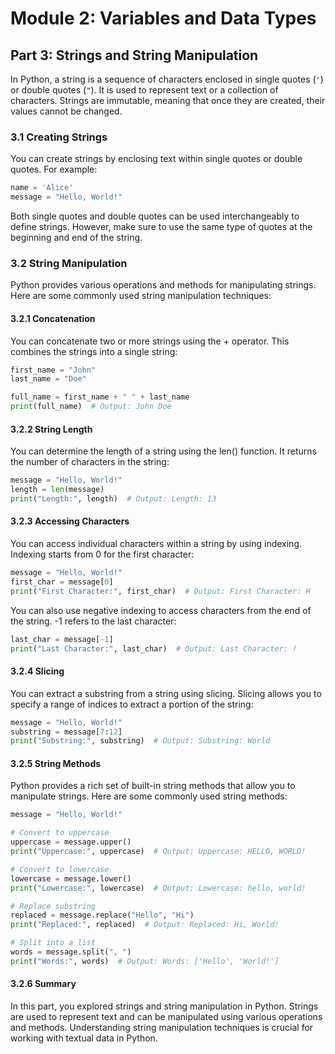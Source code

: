 # Module 2: Variables and Data Types

## Part 3: Strings and String Manipulation

In Python, a string is a sequence of characters enclosed in single quotes (`'`) or double quotes (`"`). It is used to represent text or a collection of characters. Strings are immutable, meaning that once they are created, their values cannot be changed.

### 3.1 Creating Strings

You can create strings by enclosing text within single quotes or double quotes. For example:

```python
name = 'Alice'
message = "Hello, World!"
```

Both single quotes and double quotes can be used interchangeably to define strings. However, make sure to use the same type of quotes at the beginning and end of the string.

### 3.2 String Manipulation

Python provides various operations and methods for manipulating strings. Here are some commonly used string manipulation techniques:

#### 3.2.1 Concatenation
You can concatenate two or more strings using the + operator. This combines the strings into a single string:

```python
first_name = "John"
last_name = "Doe"

full_name = first_name + " " + last_name
print(full_name)  # Output: John Doe
```

#### 3.2.2 String Length
You can determine the length of a string using the len() function. It returns the number of characters in the string:

```python
message = "Hello, World!"
length = len(message)
print("Length:", length)  # Output: Length: 13
```

#### 3.2.3 Accessing Characters

You can access individual characters within a string by using indexing. Indexing starts from 0 for the first character:

```python
message = "Hello, World!"
first_char = message[0]
print("First Character:", first_char)  # Output: First Character: H
```

You can also use negative indexing to access characters from the end of the string. -1 refers to the last character:

```python
last_char = message[-1]
print("Last Character:", last_char)  # Output: Last Character: !
```

#### 3.2.4 Slicing
You can extract a substring from a string using slicing. Slicing allows you to specify a range of indices to extract a portion of the string:

```python
message = "Hello, World!"
substring = message[7:12]
print("Substring:", substring)  # Output: Substring: World
```

#### 3.2.5 String Methods

Python provides a rich set of built-in string methods that allow you to manipulate strings. Here are some commonly used string methods:

```python
message = "Hello, World!"

# Convert to uppercase
uppercase = message.upper()
print("Uppercase:", uppercase)  # Output: Uppercase: HELLO, WORLD!

# Convert to lowercase
lowercase = message.lower()
print("Lowercase:", lowercase)  # Output: Lowercase: hello, world!

# Replace substring
replaced = message.replace("Hello", "Hi")
print("Replaced:", replaced)  # Output: Replaced: Hi, World!

# Split into a list
words = message.split(", ")
print("Words:", words)  # Output: Words: ['Hello', 'World!']
```

#### 3.2.6 Summary

In this part, you explored strings and string manipulation in Python. Strings are used to represent text and can be manipulated using various operations and methods. Understanding string manipulation techniques is crucial for working with textual data in Python.